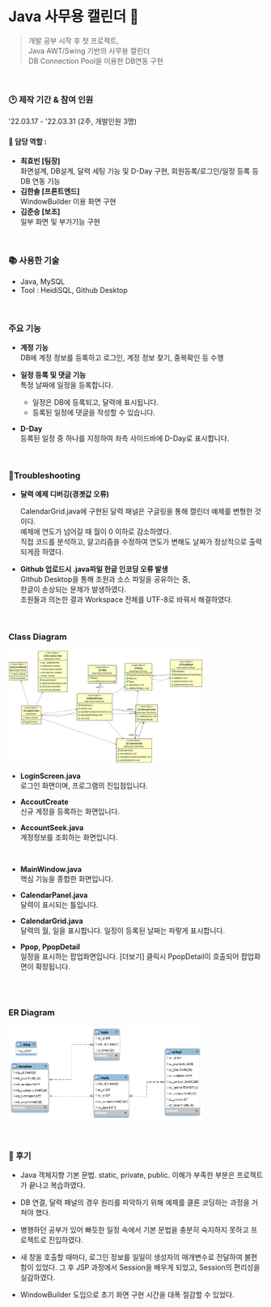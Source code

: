 # Java 사무용 캘린더 :date: 
> 개발 공부 시작 후 첫 프로젝트,   
> Java AWT/Swing 기반의 사무용 캘린더  
> DB Connection Pool을 이용한 DB연동 구현  

&nbsp;  
### :clock2: 제작 기간 & 참여 인원
'22.03.17 - '22.03.31 (2주, 개발인원 3명)  

#### :construction_worker: 담당 역할 : 
 
  - **최효빈 [팀장]**   
    화면설계, DB설계, 달력 세팅 기능 및 D-Day 구현, 회원등록/로그인/일정 등록 등 DB 연동 기능
  - **김한솔 [프론트엔드]**   
     WindowBuilder 이용 화면 구현
  - **김준승 [보조]**   
    일부 화면 및 부가기능 구현

<!--sql문에서 sched 테이블과 reply 테이블 순서 바꿀것. -->

&nbsp;  
### :books: 사용한 기술 
- Java, MySQL
- Tool : HeidiSQL, Github Desktop

&nbsp;  
### 주요 기능
- **계정 기능**    
 DB에 계정 정보를 등록하고 로그인, 계정 정보 찾기, 중복확인 등 수행
 
- **일정 등록 및 댓글 기능**     
 특정 날짜에 일정을 등록합니다. 
  - 일정은 DB에 등록되고, 달력에 표시됩니다.
  - 등록된 일정에 댓글을 작성할 수 있습니다.
 
- **D-Day**    
 등록된 일정 중 하나를 지정하여 좌측 사이드바에 D-Day로 표시합니다.

&nbsp;  
### :hammer:Troubleshooting
- **달력 예제 디버깅(경곗값 오류)**   
  
  CalendarGrid.java에 구현된 달력 패널은 구글링을 통해 캘린더 예제를 변형한 것이다.  
  예제에 연도가 넘어갈 때 월이 0 이하로 감소하였다.  
  직접 코드를 분석하고, 알고리즘을 수정하여 연도가 변해도 날짜가 정상적으로 출력되게끔 하였다.  
  
- **Github 업로드시 .java파일 한글 인코딩 오류 발생**  
  Github Desktop을 통해 조원과 소스 파일을 공유하는 중,  
  한글이 손상되는 문제가 발생하였다.  
  조원들과 의논한 결과 Workspace 전체를 UTF-8로 바꿔서 해결하였다.  

&nbsp;  

### Class Diagram 
<img src = "https://github.com/AtomicLiquors/java-calendar/blob/main/class_diagram.png" style= "width: 40vw;">

- **LoginScreen.java**  
 로그인 화면이며, 프로그램의 진입점입니다.
 
- **AccoutCreate**  
 신규 계정을 등록하는 화면입니다.
 
- **AccountSeek.java**  
 계정정보를 조회하는 화면입니다.

 &nbsp;  

 
- **MainWindow.java**  
  핵심 기능을 종합한 화면입니다. 
  
- **CalendarPanel.java**  
 달력이 표시되는 틀입니다. 
 
- **CalendarGrid.java**   
 달력의 월, 일을 표시합니다. 일정이 등록된 날짜는 파랗게 표시합니다.
 
- **Ppop, PpopDetail**  
 일정을 표시하는 팝업화면입니다. [더보기] 클릭시 PpopDetail이 호출되어 팝업화면이 확장됩니다.

&nbsp;  
&nbsp;  
### ER Diagram
<img src = "https://github.com/AtomicLiquors/java-calendar/blob/main/ER_Diagram.png" style= "width: 40vw;">



&nbsp;  
### :memo: 후기
- Java 객체지향 기본 문법. static, private, public. 이해가 부족한 부분은 프로젝트가 끝나고 복습하였다.
- DB 연결, 달력 패널의 경우 원리를 파악하기 위해 예제를 클론 코딩하는 과정을 거쳐야 했다.
- 병행하던 공부가 있어 빠듯한 일정 속에서 기본 문법을 충분히 숙지하지 못하고 프로젝트로 진입하였다. 
 
- 새 창을 호출할 때마다, 로그인 정보를 일일이 생성자의 매개변수로 전달하여 불편함이 있었다. 
  그 후 JSP 과정에서 Session을 배우게 되었고, Session의 편리성을 실감하였다.
- WindowBuilder 도입으로 초기 화면 구현 시간을 대폭 절감할 수 있었다.
